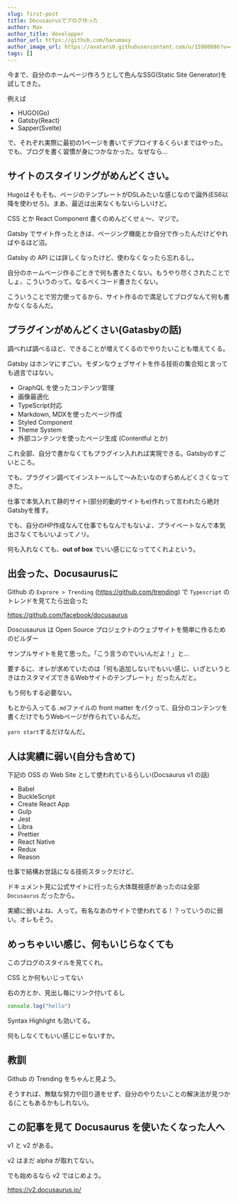 ```yaml
---
slug: first-post
title: Docusaurusでブログ作った
author: Max
author_title: developper
author_url: https://github.com/harumaxy
author_image_url: https://avatars0.githubusercontent.com/u/15980686?v=4
tags: []
---
```


今まで、自分のホームページ作ろうとして色んなSSG(Static Site Generator)を試してきた。

例えば
- HUGO(Go)
- Gatsby(React)
- Sapper(Svelte)

で、それぞれ実際に最初の1ページを書いてデプロイするくらいまではやった。でも、ブログを書く習慣が身につかなかった。なぜなら...

<!--truncate-->

## サイトのスタイリングがめんどくさい。

Hugoはそもそも、ページのテンプレートがDSLみたいな感じなので論外(ES6以降を使わせろ)。まあ、最近は出来なくもないらしいけど。

CSS とか React Component 書くのめんどくせぇ～、マジで。

Gatsby でサイト作ったときは、ページング機能とか自分で作ったんだけどやればやるほど沼。

Gatsby の API には詳しくなったけど、使わなくなったら忘れるし。

自分のホームページ作るごときで何も書きたくない。もうやり尽くされたことでしょ、こういうのって。なるべくコード書きたくない。

こういうことで労力使ってるから、サイト作るので満足してブログなんて何も書かなくなるんだ。

## プラグインがめんどくさい(Gatasbyの話)

調べれば調べるほど、できることが増えてくるのでやりたいことも増えてくる。

Gatsby はホンマにすごい。モダンなウェブサイトを作る技術の集合知と言っても過言ではない。

- GraphQL を使ったコンテンツ管理
- 画像最適化
- TypeScript対応
- Markdown, MDXを使ったページ作成
- Styled Component
- Theme System
- 外部コンテンツを使ったページ生成 (Contentful とか)

これ全部、自分で書かなくてもプラグイン入れれば実現できる。Gatsbyのすごいところ。

でも、プラグイン調べてインストールして〜みたいなのすらめんどくさくなってきた。

仕事で本気入れて静的サイト(部分的動的サイトもe)作れって言われたら絶対Gatsbyを推す。

でも、自分のHP作成なんて仕事でもなんでもないよ、プライベートなんで本気出さなくてもいいよってノリ。

何も入れなくても、**out of box** でいい感じになっててくれよという。

## 出会った、Docusaurusに
 
Github の `Exprore > Trending` (https://github.com/trending) で `Typescript` のトレンドを見てたら出会った

https://github.com/facebook/docusaurus

Doscusaurus は Open Source プロジェクトのウェブサイトを簡単に作るためのビルダー

サンプルサイトを見て思った。「こう言うのでいいんだよ！」と...

要するに、オレが求めていたのは「何も追加しないでもいい感じ、いざというときはカスタマイズできるWebサイトのテンプレート」だったんだと。

もう何もする必要ない。

もとから入ってる`.md`ファイルの front matter をパクって、自分のコンテンツを書くだけでもうWebページが作られているんだ。

`yarn start`するだけなんだ。


## 人は実績に弱い(自分も含めて)

下記の OSS の Web Site として使われているらしい(Docsaurus v1 の話)

- Babel
- BuckleScript
- Create React App
- Gulp
- Jest
- Libra
- Prettier
- React Native
- Redux
- Reason

仕事で結構お世話になる技術スタックだけど、

ドキュメント見に公式サイトに行ったら大体既視感があったのは全部 `Docusaurus` だったから。

実績に弱いよね、人って。有名なあのサイトで使われてる！？っていうのに弱い。オレもそう。

## めっちゃいい感じ、何もいじらなくても

このブログのスタイルを見てくれ。

CSS とか何もいじってない

右の方とか、見出し毎にリンク付いてるし

```ts title="/src/hello.ts"
console.log("hello")
```

Syntax Highlight も効いてる。

何もしなくてもいい感じじゃないすか。


## 教訓

Github の Trending をちゃんと見よう。

そうすれば、無駄な努力や回り道をせず、自分のやりたいことの解決法が見つかる(こともあるかもしれない)。

## この記事を見て Docusaurus を使いたくなった人へ

v1 と v2 がある。

v2 はまだ alpha が取れてない。

でも始めるなら v2 ではじめよう。

https://v2.docusaurus.io/


